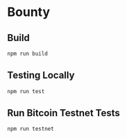 # Bounty

## Build

```sh
npm run build
```

## Testing Locally

```sh
npm run test
```

## Run Bitcoin Testnet Tests

```sh
npm run testnet
```
